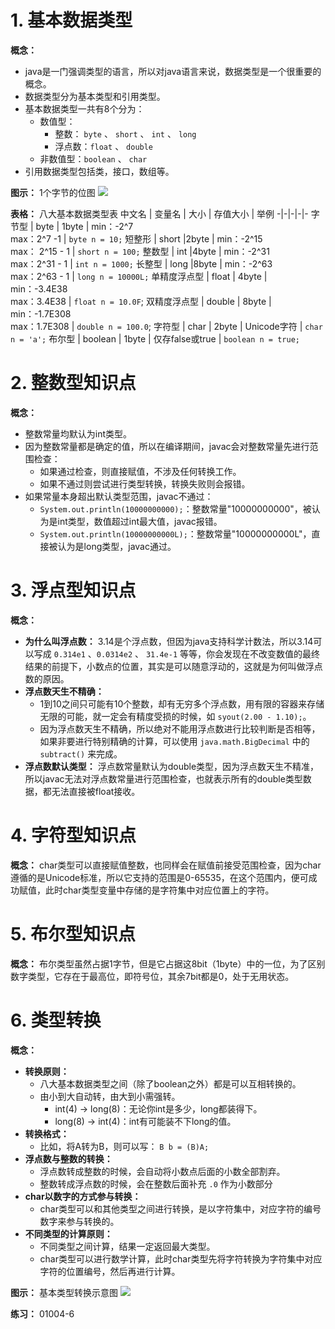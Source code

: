 # 1. 基本数据类型

**概念：** 
- java是一门强调类型的语言，所以对java语言来说，数据类型是一个很重要的概念。
- 数据类型分为基本类型和引用类型。
- 基本数据类型一共有8个分为：
    - 数值型：
        - 整数： `byte` 、 `short` 、 `int` 、 `long`
        - 浮点数：`float` 、 `double`
    - 非数值型：`boolean` 、 `char`
- 引用数据类型包括类，接口，数组等。

**图示：** 1个字节的位图
![](https://user-gold-cdn.xitu.io/2020/3/17/170e73ab4dea0add?w=899&h=418&f=png&s=10920)

**表格：** 八大基本数据类型表
中文名 | 变量名 | 大小 | 存值大小 | 举例
-|-|-|-|-
字节型 | byte | 1byte | min：-2^7<br/>max：2^7 -1 | `byte n = 10;`
短整形 | short |2byte | min：-2^15<br/>max： 2^15 - 1 | `short n = 100;`
整数型 | int |4byte | min：-2^31<br/>max：2^31 - 1 | `int n = 1000;`
长整型 | long |8byte | min：-2^63<br/>max：2^63 - 1 | `long n = 10000L;`
单精度浮点型 | float | 4byte | min：-3.4E38<br/>max：3.4E38 | `float n = 10.0F`;
双精度浮点型 | double | 8byte | min：-1.7E308<br/>max：1.7E308 | `double n = 100.0`;
字符型 | char | 2byte | Unicode字符 | `char n = 'a';`
布尔型 | boolean | 1byte | 仅存false或true | `boolean n = true;`

# 2. 整数型知识点

**概念：** 
- 整数常量均默认为int类型。
- 因为整数常量都是确定的值，所以在编译期间，javac会对整数常量先进行范围检查：
    - 如果通过检查，则直接赋值，不涉及任何转换工作。
    - 如果不通过则尝试进行类型转换，转换失败则会报错。
- 如果常量本身超出默认类型范围，javac不通过：
    - `System.out.println(10000000000);`：整数常量"10000000000"，被认为是int类型，数值超过int最大值，javac报错。
    - `System.out.println(10000000000L);`：整数常量"10000000000L"，直接被认为是long类型，javac通过。

# 3. 浮点型知识点

**概念：** 
- **为什么叫浮点数：** 3.14是个浮点数，但因为java支持科学计数法，所以3.14可以写成 `0.314e1` 、`0.0314e2`  、 `31.4e-1` 等等，你会发现在不改变数值的最终结果的前提下，小数点的位置，其实是可以随意浮动的，这就是为何叫做浮点数的原因。
- **浮点数天生不精确：**
    - 1到10之间只可能有10个整数，却有无穷多个浮点数，用有限的容器来存储无限的可能，就一定会有精度受损的时候，如 `syout(2.00 - 1.10);`。
    - 因为浮点数天生不精确，所以绝对不能用浮点数进行比较判断是否相等，如果非要进行特别精确的计算，可以使用 `java.math.BigDecimal` 中的 `subtract()` 来完成。
- **浮点数默认类型：** 浮点数常量默认为double类型，因为浮点数天生不精准，所以javac无法对浮点数常量进行范围检查，也就表示所有的double类型数据，都无法直接被float接收。

# 4. 字符型知识点

**概念：** char类型可以直接赋值整数，也同样会在赋值前接受范围检查，因为char遵循的是Unicode标准，所以它支持的范围是0-65535，在这个范围内，便可成功赋值，此时char类型变量中存储的是字符集中对应位置上的字符。

# 5. 布尔型知识点

**概念：** 布尔类型虽然占据1字节，但是它占据这8bit（1byte）中的一位，为了区别数字类型，它存在于最高位，即符号位，其余7bit都是0，处于无用状态。

# 6. 类型转换

**概念：**
- **转换原则：**
    - 八大基本数据类型之间（除了boolean之外）都是可以互相转换的。
    - 由小到大自动转，由大到小需强转。
        - int(4) -> long(8)：无论你int是多少，long都装得下。
        - long(8) -> int(4)：int有可能装不下long的值。
- **转换格式：**
    - 比如，将A转为B，则可以写： `B b = (B)A;`
- **浮点数与整数的转换：**
    - 浮点数转成整数的时候，会自动将小数点后面的小数全部割弃。
    - 整数转成浮点数的时候，会在整数后面补充 `.0` 作为小数部分
- **char以数字的方式参与转换：**
    - char类型可以和其他类型之间进行转换，是以字符集中，对应字符的编号数字来参与转换的。
- **不同类型的计算原则：**
    - 不同类型之间计算，结果一定返回最大类型。
    - char类型可以进行数学计算，此时char类型先将字符转换为字符集中对应字符的位置编号，然后再进行计算。

**图示：** 基本类型转换示意图
![](https://user-gold-cdn.xitu.io/2020/3/19/170f23e615cdeb08?w=823&h=396&f=png&s=104760)

**练习：** 01004-6